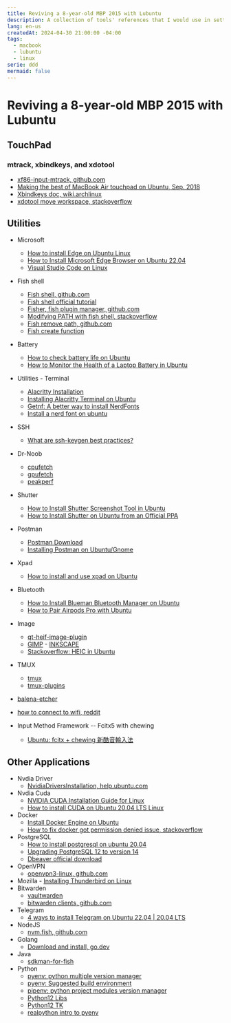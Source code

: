 ```yaml
---
title: Reviving a 8-year-old MBP 2015 with Lubuntu
description: A collection of tools' references that I would use in setting up a linux computer.
lang: en-us
createdAt: 2024-04-30 21:00:00 -04:00
tags:
  - macbook
  - lubuntu
  - linux
serie: ddd
mermaid: false
---
```


# Reviving a 8-year-old MBP 2015 with Lubuntu

## TouchPad

### mtrack, xbindkeys, and xdotool

- [xf86-input-mtrack, github.com](https://github.com/p2rkw/xf86-input-mtrack)
- [Making the best of MacBook Air touchpad on Ubuntu, Sep. 2018](https://int3ractive.com/blog/2018/make-the-best-of-macbook-touchpad-on-ubuntu/)
- [Xbindkeys doc, wiki.archlinux](https://wiki.archlinux.org/title/Xbindkeys)
- [xdotool move workspace, stackoverflow](https://unix.stackexchange.com/questions/507093/how-do-i-move-move-to-the-next-workspace-using-command-line)

## Utilities

- Microsoft

  - [How to install Edge on Ubuntu Linux](https://www.omgubuntu.co.uk/2021/01/how-to-install-edge-on-ubuntu-linux)
  - [How to Install Microsoft Edge Browser on Ubuntu 22.04
    ](https://linuxhint.com/install-microsoft-edge-browser-ubuntu/)
  - [Visual Studio Code on Linux
    ](https://code.visualstudio.com/docs/setup/linux)

- Fish shell

  - [Fish shell, github.com](https://github.com/fish-shell/fish-shell)
  - [Fish shell official tutorial](https://fishshell.com/docs/current/tutorial.html)
  - [Fisher, fish plugin manager, github.com](https://github.com/jorgebucaran/fisher)
  - [Modifying PATH with fish shell, stackoverflow](https://stackoverflow.com/questions/26208231/modifying-path-with-fish-shell)
  - [Fish remove path, github.com](https://github.com/fish-shell/fish-shell/issues/8604)
  - [Fish create function](https://medium.com/@yowats0n/creating-a-global-function-in-fish-shell-238b571dc6df)

- Battery

  - [How to check battery life on Ubuntu
    ](https://linuxconfig.org/how-to-check-battery-life-on-ubuntu)
  - [How to Monitor the Health of a Laptop Battery in Ubuntu
    ](https://linuxhint.com/monitor-_health-_laptop_battery_ubuntu/)

- Utilities - Terminal

  - [Alacritty Installation](https://github.com/alacritty/alacritty/blob/master/INSTALL.md#debianubuntu)
  - [Installing Alacritty Terminal on Ubuntu](https://techviewleo.com/install-and-configure-alacritty-terminal-on-ubuntu/)
  - [Getnf: A better way to install NerdFonts](https://github.com/ronniedroid/getnf)
  - [Install a nerd font on ubuntu](https://gist.github.com/matthewjberger/7dd7e079f282f8138a9dc3b045ebefa0)

- SSH

  - [What are ssh-keygen best practices?](https://security.stackexchange.com/questions/143442/what-are-ssh-keygen-best-practices)

- Dr-Noob

  - [cpufetch](https://github.com/Dr-Noob/cpufetch)
  - [gpufetch](https://github.com/Dr-Noob/gpufetch)
  - [peakperf](https://github.com/Dr-Noob/peakperf)

- Shutter

  - [How to Install Shutter Screenshot Tool in Ubuntu
    ](https://itsfoss.com/install-shutter-ubuntu/)
  - [How to Install Shutter on Ubuntu from an Official PPA](https://www.omgubuntu.co.uk/2021/08/install-shutter-on-ubuntu-ppa)

- Postman

  - [Postman Download](https://www.postman.com/downloads/)
  - [Installing Postman on Ubuntu/Gnome](https://gist.github.com/pmkay/75faa1b926ba06416d0e44a29a584940)

- Xpad

  - [How to install and use xpad on Ubuntu](https://linuxhint.com/install-and-use-xpad-ubuntu/)

- Bluetooth
  - [How to Install Blueman Bluetooth Manager on Ubuntu](https://techsphinx.com/linux/install-blueman-ubuntu/)
  - [How to Pair Airpods Pro with Ubuntu](https://fedingo.com/how-to-pair-airpods-pro-with-ubuntu/)
- Image

  - [qt-heif-image-plugin](https://github.com/jakar/qt-heif-image-plugin)
  - [GIMP](https://www.gimp.org/) - [INKSCAPE](https://inkscape.org/)
  - [Stackoverflow: HEIC in Ubuntu](https://askubuntu.com/questions/958355/any-app-on-ubuntu-to-open-and-or-convert-heif-pictures-heic-high-efficiency-i)

- TMUX

  - [tmux](https://github.com/tmux/tmux)
  - [tmux-plugins](https://github.com/tmux-plugins/tpm)

- [balena-etcher](https://github.com/balena-io/etcher#debian-and-ubuntu-based-package-repository-gnulinux-x86x64)
- [how to connect to wifi, reddit](https://www.reddit.com/r/Lubuntu/comments/xobecy/how_to_connect_to_wifi_on_lubuntu/)

- Input Method Framework -- Fcitx5 with chewing
  - [Ubuntu: fcitx + chewing 新酷音輸入法](https://gist.github.com/tanyuan/c0d4ee15cf0c9c93da28cc1cf0ff87b3)

## Other Applications

- Nvdia Driver
  - [NvidiaDriversInstallation, help.ubuntu.com](https://help.ubuntu.com/community/NvidiaDriversInstallation)
- Nvdia Cuda
  - [NVIDIA CUDA Installation Guide for Linux](https://docs.nvidia.com/cuda/cuda-installation-guide-linux/index.html#ubuntu)
  - [How to install CUDA on Ubuntu 20.04 LTS Linux](https://linux.how2shout.com/how-to-install-cuda-on-ubuntu-20-04-lts-linux/)
- Docker
  - [Install Docker Engine on Ubuntu](https://docs.docker.com/engine/install/ubuntu/)
  - [How to fix docker got permission denied issue, stackoverflow](https://stackoverflow.com/questions/48957195/how-to-fix-docker-got-permission-denied-issue)
- PostgreSQL
  - [How to install postgresql on ubuntu 20.04](https://www.digitalocean.com/community/tutorials/how-to-install-postgresql-on-ubuntu-20-04-quickstart)
  - [Upgrading PostgreSQL 12 to version 14](https://maas.io/docs/upgrading-postgresql-12-to-version-14)
  - [Dbeaver official download](https://dbeaver.io/download/)
- OpenVPN
  - [openvpn3-linux, github.com](https://github.com/OpenVPN/openvpn3-linux/)
- Mozilla - [Installing Thunderbird on Linux
  ](https://support.mozilla.org/en-US/kb/installing-thunderbird-linux)
- Bitwarden
  - [vaultwarden](https://github.com/dani-garcia/vaultwarden)
  - [bitwarden clients, github.com](https://github.com/bitwarden/clients)
- Telegram
  - [4 ways to install Telegram on Ubuntu 22.04 | 20.04 LTS](https://linux.how2shout.com/how-to-install-telegram-on-ubuntu-22-04-20-04-lts/)
- NodeJS
  - [nvm.fish, github.com](https://github.com/jorgebucaran/nvm.fish)
- Golang
  - [Download and install, go.dev](https://go.dev/doc/install)
- Java
  - [sdkman-for-fish](https://github.com/reitzig/sdkman-for-fish)
- Python
  - [pyenv: python multiple version manager](https://github.com/pyenv/pyenv)
  - [pyenv: Suggested build environment](https://github.com/pyenv/pyenv/wiki)
  - [pipenv: python project modules version manager](https://pipenv.pypa.io/en/latest/installation/)
  - [Python12 Libs](https://www.linuxcapable.com/install-python-3-12-on-ubuntu-linux/)
  - [Python12 TK](https://github.com/pyenv/pyenv/issues/94)
  - [realpython intro to pyenv](https://realpython.com/intro-to-pyenv/)
